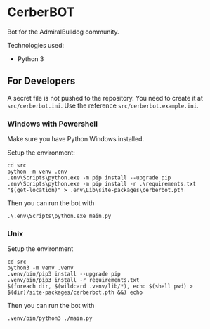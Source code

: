 # CerberBOT
Bot for the AdmiralBulldog community.

Technologies used:
- Python 3

## For Developers

A secret file is not pushed to the repository. You need to create it at `src/cerberbot.ini`. Use the reference `src/cerberbot.example.ini`.

### Windows with Powershell
Make sure you have Python Windows installed.

Setup the environment:
```
cd src
python -m venv .env
.env\Scripts\python.exe -m pip install --upgrade pip
.env\Scripts\python.exe -m pip install -r .\requirements.txt
"$(get-location)" > .env\Lib\site-packages\cerberbot.pth
```
Then you can run the bot with
```
.\.env\Scripts\python.exe main.py
```

### Unix

Setup the environment
```
cd src
python3 -m venv .venv
.venv/bin/pip3 install --upgrade pip
.venv/bin/pip3 install -r requirements.txt
$(foreach dir, $(wildcard .venv/lib/*), echo $(shell pwd) > $(dir)/site-packages/cerberbot.pth &&) echo
```
Then you can run the bot with
```
.venv/bin/python3 ./main.py
```
